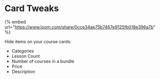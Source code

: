 # Card Tweaks

{% embed url="https://www.loom.com/share/0cce34ae75b7467e9125fb018e396a7b" %}



Hide items on your course cards:

* Categories
* Lesson Count
* Number of courses in a bundle
* Price
* Description
